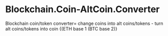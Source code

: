 # Blockchain.Coin-AltCoin.Converter
Blockchain coin/token converter= change coins into alt coins/tokens - turn alt coins/tokens into coin {(ETH base 1 (BTC base 2)}
